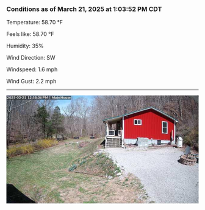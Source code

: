 ### Conditions as of March 21, 2025 at 1:03:52 PM CDT 

Temperature: 58.70 &deg;F

Feels like: 58.70 &deg;F

Humidity: 35%

Wind Direction: SW

Windspeed: 1.6 mph

Wind Gust: 2.2 mph

---

<img src="./images/latest.jpeg"/>

